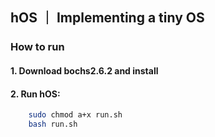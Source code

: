 
## hOS ｜ Implementing a tiny OS

### How to run

#### 1. Download bochs2.6.2 and install

#### 2. Run hOS:

```bash
    sudo chmod a+x run.sh
    bash run.sh
```
